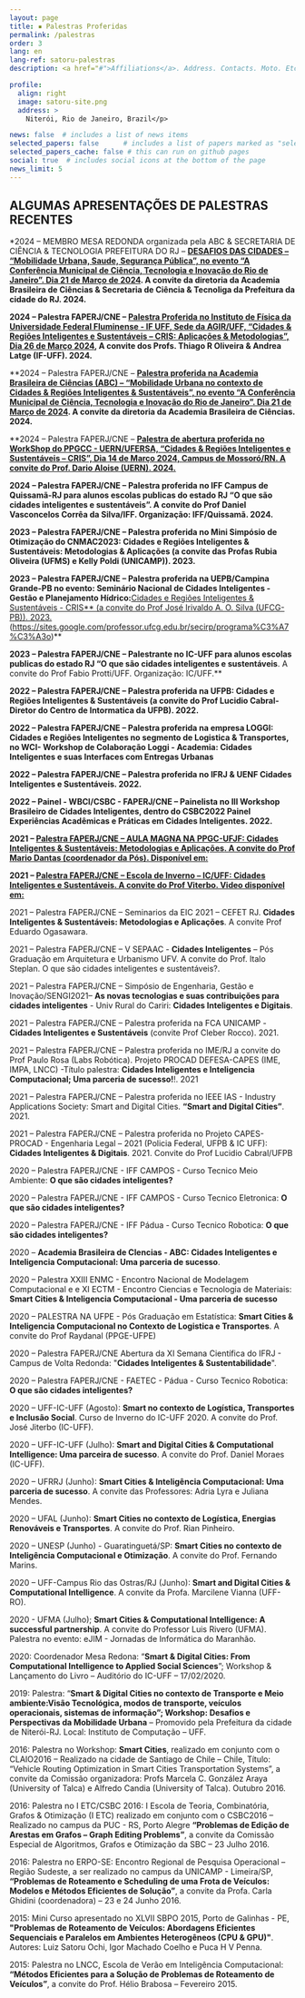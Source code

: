 ```yaml
---
layout: page
title: ▪ Palestras Proferidas
permalink: /palestras
order: 3
lang: en
lang-ref: satoru-palestras
description: <a href="#">Affiliations</a>. Address. Contacts. Moto. Etc.

profile:
  align: right
  image: satoru-site.png
  address: >
    Niterói, Rio de Janeiro, Brazil</p>

news: false  # includes a list of news items
selected_papers: false      # includes a list of papers marked as "selected={true}" (only run locally!)
selected_papers_cache: false # this can run on github pages
social: true  # includes social icons at the bottom of the page
news_limit: 5
---
```


## **ALGUMAS APRESENTAÇÕES DE PALESTRAS RECENTES**

*2024 – MEMBRO MESA REDONDA organizada pela ABC & SECRETARIA DE CIÊNCIA & TECNOLOGIA PREFEITURA DO RJ – **[DESAFIOS DAS CIDADES – “Mobilidade Urbana, Saude, Segurança Pública”, no evento “A Conferência Municipal de Ciência, Tecnologia e Inovação do Rio de Janeiro”. Dia 21 de Março de 2024](https://www.abc.org.br/evento/conferencia-municipal-de-ciencia-tecnologia-e-inovacao/). A convite da diretoria da Academia Brasileira de Ciências & Secretaria de Ciência & Tecnoliga da Prefeitura da cidade do RJ. 2024.**

**2024 – Palestra FAPERJ/CNE – **[Palestra Proferida no Instituto de Física da Universidade Federal Fluminense - IF UFF, Sede da AGIR/UFF, “Cidades & Regiões Inteligentes e Sustentáveis – CRIS: Aplicações & Metodologias”, Dia 26 de Março 2024](https://agir.uff.br/)**, A convite dos Profs. Thiago R Oliveira & Andrea Latge (IF-UFF). 2024.**

**2024 – Palestra FAPERJ/CNE – **[Palestra proferida na Academia Brasileira de Ciências (ABC) – “Mobilidade Urbana no contexto de Cidades & Regiões Inteligentes & Sustentáveis”, no evento “A Conferência Municipal de Ciência, Tecnologia e Inovação do Rio de Janeiro”. Dia 21 de Março de 2024](https://www.abc.org.br/evento/conferencia-municipal-de-ciencia-tecnologia-e-inovacao/). A convite da diretoria da Academia Brasileira de Ciências. 2024.**

**2024 – Palestra FAPERJ/CNE – **[Palestra de abertura proferida no WorkShop do PPGCC - UERN/UFERSA, “Cidades & Regiões Inteligentes e Sustentáveis – CRIS”, Dia 14 de Março 2024, Campus de Mossoró/RN. A convite do Prof. Dario Aloise (UERN). 2024.](https://ppgcc.ufersa.edu.br/2024/03/05/workshop-de-integracao-2/)**

**2024 – Palestra FAPERJ/CNE – Palestra proferida no IFF Campus de Quissamã-RJ para alunos escolas publicas do estado RJ “O que são cidades inteligentes e sustentáveis”. A convite do Prof  Daniel Vasconcelos Corrêa da Silva/IFF. Organização: IFF/Quissamã. 2024.**

**2023 – Palestra FAPERJ/CNE – Palestra proferida no Mini Simpósio de Otimização do CNMAC2023: **Cidades e Regiões Inteligentes & Sustentáveis: Metodologias & Aplicações** (a convite das Profas Rubia Oliveira (UFMS) e Kelly Poldi (UNICAMP)). 2023.**

**2023 – Palestra FAPERJ/CNE – Palestra proferida na UEPB/Campina Grande-PB no evento: Seminário Nacional de Cidades Inteligentes - Gestão e Planejamento Hídrico:**[Cidades e Regiões Inteligentes & Sustentáveis - CRIS** (a convite do Prof José Irivaldo A. O. Silva (UFCG-PB)). 2023.](ttps://pos-graduacao.uepb.edu.br/ppgdr/seminario-nacional-cidades-inteligentes-gestao-de-recursos-hidricos-e-planejamento/)(https://sites.google.com/professor.ufcg.edu.br/secirp/programa%C3%A7%C3%A3o)**                                                                          

**2023 – Palestra FAPERJ/CNE – Palestrante no IC-UFF para alunos escolas publicas do estado RJ “O que são cidades inteligentes e sustentáveis**. A convite do Prof Fabio Protti/UFF. Organização: IC/UFF.** 

**2022 – Palestra FAPERJ/CNE – Palestra proferida na UFPB: **Cidades e Regiões Inteligentes & Sustentáveis** (a convite do Prof Lucidio Cabral-Diretor do Centro de Intormatica da UFPB). 2022.**

**2022 – Palestra FAPERJ/CNE – Palestra proferida na empresa LOGGI: **Cidades e Regiões Inteligentes no segmento de Logistica & Transportes**, no WCI- Workshop de Colaboração Loggi - Academia: Cidades Inteligentes e suas Interfaces com Entregas Urbanas**

**2022 – Palestra FAPERJ/CNE – Palestra proferida no IFRJ & UENF **Cidades Inteligentes e Sustentáveis**. 2022.**

**2022 – Painel - WBCI/CSBC - FAPERJ/CNE – Painelista  no III Workshop Brasileiro de Cidades Inteligentes, dentro do CSBC2022 **Painel Experiências Acadêmicas e Práticas em Cidades Inteligentes**. 2022.**

**2021 – [Palestra FAPERJ/CNE – AULA MAGNA NA PPGC-UFJF: **Cidades Inteligentes & Sustentáveis: Metodologias e Aplicações**. A convite do Prof Mario Dantas (coordenador da Pós). Disponível em:](https://www.youtube.com/watch?v=sYX-C9cCMQw)**

**2021 – [Palestra FAPERJ/CNE – Escola de Inverno – IC/UFF: **Cidades Inteligentes e Sustentáveis**. A convite do Prof Viterbo. Video disponível em:](https://www.youtube.com/watch?v=Z4AXfsrQLrs)**

2021 – Palestra FAPERJ/CNE – Seminarios da EIC 2021 – CEFET RJ. **Cidades Inteligentes & Sustentáveis: Metodologias e Aplicações**. A convite Prof Eduardo Ogasawara.

2021 – Palestra FAPERJ/CNE – V SEPAAC - **Cidades Inteligentes** – Pós Graduação em Arquitetura e Urbanismo UFV. A convite do Prof. Italo Steplan. O que são cidades inteligentes e sustentáveis?.

2021 – Palestra FAPERJ/CNE – Simpósio de Engenharia, Gestão e Inovação/SENGI2021– **As novas tecnologias e suas contribuições para cidades inteligentes** - Univ Rural do Cariri: **Cidades Inteligentes e Digitais**.

2021 – Palestra FAPERJ/CNE – Palestra proferida na FCA UNICAMP - **Cidades Inteligentes e Sustentáveis** (convite Prof Cleber Rocco). 2021.

2021 – Palestra FAPERJ/CNE – Palestra proferida no IME/RJ a convite do Prof Paulo Rosa (Labs Robótica). Projeto PROCAD DEFESA-CAPES (IME, IMPA, LNCC) -Título palestra: **Cidades Inteligentes e Inteligencia Computacional; Uma parceria de sucesso!**!. 2021

2021 – Palestra FAPERJ/CNE – Palestra proferida no IEEE IAS - Industry Applications Society: Smart and Digital Cities. **“Smart and Digital Cities”**. 2021.

2021 – Palestra FAPERJ/CNE – Palestra proferida no Projeto CAPES-PROCAD - Engenharia Legal – 2021 (Policia Federal, UFPB & IC UFF): **Cidades Inteligentes & Digitais**. 2021. Convite do Prof Lucidio Cabral/UFPB

2020 – Palestra FAPERJ/CNE - IFF CAMPOS - Curso Tecnico Meio Ambiente: **O que são cidades inteligentes?**

2020 – Palestra FAPERJ/CNE - IFF CAMPOS - Curso Tecnico Eletronica: **O que são cidades inteligentes?** 

2020 – Palestra FAPERJ/CNE - IFF Pádua - Curso Tecnico Robotica: **O que são cidades inteligentes?** 

2020 – **Academia Brasileira de CIencias - ABC: Cidades Inteligentes e Inteligencia Computacional: Uma parceria de sucesso**. 

2020 – Palestra XXIII ENMC - Encontro Nacional de Modelagem Computacional e e XI ECTM - Encontro Ciencias e Tecnologia de Materiais: **Smart Cities & Inteligencia Computacional - Uma parceria de sucesso**

2020 – PALESTRA NA UFPE - Pós Graduação em Estatística: **Smart Cities & Inteligencia Computacional no Contexto de Logistica e Transportes**. A convite do Prof Raydanal (PPGE-UFPE)  

2020 – Palestra FAPERJ/CNE Abertura da XI Semana Científica do IFRJ - Campus de Volta Redonda: "**Cidades Inteligentes & Sustentabilidade**". 

2020 – Palestra FAPERJ/CNE - FAETEC - Pádua - Curso Tecnico Robotica: **O que são cidades inteligentes?**    

2020 – UFF-IC-UFF (Agosto): **Smart no contexto de Logística, Transportes e Inclusão Social**. Curso de Inverno do IC-UFF 2020. A convite do Prof. José Jiterbo (IC-UFF).

2020 – UFF-IC-UFF (Julho): **Smart and Digital Cities & Computational Intelligence: Uma parceira de sucesso**. A convite do Prof. Daniel Moraes (IC-UFF).

2020 – UFRRJ (Junho): **Smart Cities & Inteligência Computacional: Uma parceria de sucesso**. A convite das Professores: Adria Lyra e Juliana Mendes.

2020 – UFAL (Junho): **Smart Cities no contexto de Logística, Energias Renováveis e Transportes**. A convite do Prof. Rian Pinheiro.

2020 – UNESP (Junho) - Guaratinguetá/SP: **Smart Cities no contexto de Inteligência Computacional e Otimização**. A convite do Prof. Fernando Marins.

2020 – UFF-Campus Rio das Ostras/RJ (Junho): **Smart and Digital Cities & Computational Intelligence**. A convite da Profa. Marcilene Vianna (UFF-RO).

2020 - UFMA (Julho); **Smart Cities & Computational Intelligence: A successful partnership**. A convite do Professor Luis Rivero (UFMA). Palestra no evento: eJIM - Jornadas de Informática do Maranhão.

2020: Coordenador Mesa Redona: “**Smart & Digital Cities: From Computational Intelligence to Applied Social Sciences**”; Workshop & Lançamento do Livro – Auditório do IC-UFF – 17/02/2020.

2019: Palestra: “**Smart & Digital Cities no contexto de Transporte e Meio ambiente:Visão Tecnológica, modos de transporte, veículos operacionais, sistemas de informação”; Workshop: Desafios e Perspectivas da Mobilidade Urbana** – Promovido pela Prefeitura da cidade de Niterói-RJ. Local: Instituto de Computação – UFF.

2016: Palestra no Workshop: **Smart Cities**, realizado em conjunto com o CLAIO2016 – Realizado na cidade de Santiago de Chile – Chile, Título: “Vehicle Routing Optimization in Smart Cities Transportation Systems”, a convite da Comissão organizadora: Profs Marcela C. González Araya (University of Talca) e Alfredo Candia (University of Talca).  Outubro 2016.

2016: Palestra no I ETC/CSBC 2016: I Escola de Teoria, Combinatória, Grafos & Otimização (I ETC) realizado em conjunto com o CSBC2016 – Realizado no campus da PUC - RS, Porto Alegre **“Problemas de Edição de Arestas em Grafos – Graph Editing Problems”**, a convite da Comissão Especial de Algoritmos, Grafos e Otimização da SBC – 23 Julho 2016.

2016: Palestra no ERPO-SE: Encontro Regional de Pesquisa Operacional – Região Sudeste, a ser realizado no campus da UNICAMP - Limeira/SP, **“Problemas de Roteamento e Scheduling de uma Frota de Veículos: Modelos e Métodos Eficientes de Solução”**, a convite da Profa. Carla Ghidini (coordenadora) – 23 e 24 Junho 2016.

2015: Mini Curso apresentado no XLVII SBPO 2015, Porto de Galinhas - PE, **"Problemas de Roteamento de Veículos: Abordagens Eficientes Sequenciais e Paralelos em Ambientes Heterogêneos (CPU & GPU)"**. Autores: Luiz Satoru Ochi, Igor Machado Coelho e Puca H V Penna.

2015: Palestra  no LNCC, Escola de Verão em Inteligência Computacional:  **“Métodos Eficientes para a Solução de Problemas de Roteamento de Veículos”**, a convite do Prof. Hélio Brabosa – Fevereiro 2015.

